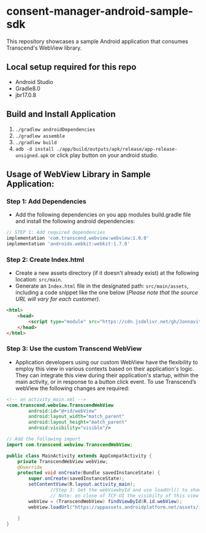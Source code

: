 # consent-manager-android-sample-sdk

This repository showcases a sample Android application that consumes Transcend's WebView library.

## Local setup required for this repo
- Android Studio
- Gradle8.0
- jbr17.0.8

## Build and Install Application
1) `./gradlew androidDependencies`
2) `./gradlew assemble`
3) `./gradlew build`
4) `adb -d install ./app/build/outputs/apk/release/app-release-unsigned.apk` or click play button on your android studio.

## Usage of WebView Library in Sample Application:
### Step 1:  Add Dependencies
- Add the following dependencies on you app modules build.gradle file and install the following android dependencies:

```groovy
// STEP 1: Add required dependencies
implementation 'com.transcend.webview:webview:1.0.0'
implementation 'androidx.webkit:webkit:1.7.0'
```
### Step 2:  Create Index.html
- Create a new assets directory (if it doesn't already exist) at the following location: `src/main`.
- Generate an `Index.html` file in the designated path: `src/main/assets`, including a code snippet like the one below (*Please note that the source URL will vary for each customer)*.

```html
<html>
    <head>
        <script type="module" src="https://cdn.jsdelivr.net/gh/JonnavithulaGirish/JSAndroidBridge@15bca953ad4879480f09d8f5c5bc7444eb080cc3/bridge.js"></script>
    </head>
</html>
```

### Step 3: Use the custom Transcend WebView
- Application developers using our custom WebView have the flexibility to employ this view in various contexts based on their application's logic. They can integrate this view during their application's startup, within the main activity, or in response to a button click event. To use Transcend’s webView the following changes are required:

```xml
<!-- on activity_main.xml -->
<com.transcend.webview.TranscendWebView
        android:id="@+id/webView"
        android:layout_width="match_parent"
        android:layout_height="match_parent"
        android:visibility="visible"/>
```

```java
// Add the following import
import com.transcend.webview.TranscendWebView;

public class MainActivity extends AppCompatActivity {
	private TranscendWebView webView;
    @Override
    protected void onCreate(Bundle savedInstanceState) {
        super.onCreate(savedInstanceState);
        setContentView(R.layout.activity_main);
				//Step 3: Get the webViewbyId and use loadUrl() to show up TCF-UI
				// Note: on close of TCF-UI the visibilty of this view is set to GONE
        webView = (TranscendWebView) findViewById(R.id.webView);
        webView.loadUrl("https://appassets.androidplatform.net/assets/index.html");
				
    }
}
```
